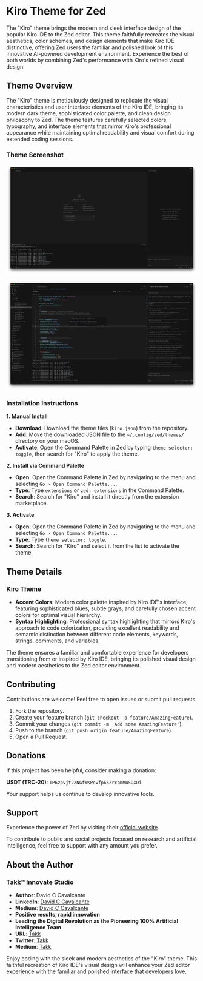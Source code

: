 # Kiro Theme for Zed

The "Kiro" theme brings the modern and sleek interface design of the popular Kiro IDE to the Zed editor. This theme faithfully recreates the visual aesthetics, color schemes, and design elements that make Kiro IDE distinctive, offering Zed users the familiar and polished look of this innovative AI-powered development environment. Experience the best of both worlds by combining Zed's performance with Kiro's refined visual design.

## Theme Overview

The "Kiro" theme is meticulously designed to replicate the visual characteristics and user interface elements of the Kiro IDE, bringing its modern dark theme, sophisticated color palette, and clean design philosophy to Zed. The theme features carefully selected colors, typography, and interface elements that mirror Kiro's professional appearance while maintaining optimal readability and visual comfort during extended coding sessions.

### Theme Screenshot

![Kiro Theme](https://github.com/Takk8IS/cursor-theme-for-zed/blob/main/assets/screenshot-01.png?raw=true)

![Kiro Theme](https://github.com/Takk8IS/cursor-theme-for-zed/blob/main/assets/screenshot-02.png?raw=true)

### Installation Instructions

**1. Manual Install**

- **Download**: Download the theme files (`kiro.json`) from the repository.
- **Add**: Move the downloaded JSON file to the `~/.config/zed/themes/` directory on your macOS.
- **Activate**: Open the Command Palette in Zed by typing `theme selector: toggle`, then search for "Kiro" to apply the theme.

**2. Install via Command Palette**

- **Open**: Open the Command Palette in Zed by navigating to the menu and selecting `Go > Open Command Palette...`.
- **Type**: Type `extensions` or `zed: extensions` in the Command Palette.
- **Search**: Search for "Kiro" and install it directly from the extension marketplace.

**3. Activate**

- **Open**: Open the Command Palette in Zed by navigating to the menu and selecting `Go > Open Command Palette...`.
- **Type**: Type `theme selector: toggle`.
- **Search**: Search for "Kiro" and select it from the list to activate the theme.

## Theme Details

### Kiro Theme

- **Accent Colors**: Modern color palette inspired by Kiro IDE's interface, featuring sophisticated blues, subtle grays, and carefully chosen accent colors for optimal visual hierarchy.
- **Syntax Highlighting**: Professional syntax highlighting that mirrors Kiro's approach to code colorization, providing excellent readability and semantic distinction between different code elements, keywords, strings, comments, and variables.

The theme ensures a familiar and comfortable experience for developers transitioning from or inspired by Kiro IDE, bringing its polished visual design and modern aesthetics to the Zed editor environment.

## Contributing

Contributions are welcome! Feel free to open issues or submit pull requests.

1. Fork the repository.
2. Create your feature branch (`git checkout -b feature/AmazingFeature`).
3. Commit your changes (`git commit -m 'Add some AmazingFeature'`).
4. Push to the branch (`git push origin feature/AmazingFeature`).
5. Open a Pull Request.

## Donations

If this project has been helpful, consider making a donation:

**USDT (TRC-20)**: `TP6zpvjt2ZNGfWKPevfp65ZrcbKMWSQXDi`

Your support helps us continue to develop innovative tools.

## Support

Experience the power of Zed by visiting their [official website](https://zed.dev/).

To contribute to public and social projects focused on research and artificial intelligence, feel free to support with any amount you prefer.

## About the Author

### Takk™ Innovate Studio

- **Author**: David C Cavalcante
- **LinkedIn**: [David C Cavalcante](https://www.linkedin.com/in/hellodav/)
- **Medium**: [David C Cavalcante](https://medium.com/@davcavalcante/)
- **Positive results, rapid innovation**
- **Leading the Digital Revolution as the Pioneering 100% Artificial Intelligence Team**
- **URL**: [Takk](https://takk.ag/)
- **Twitter**: [Takk](https://twitter.com/takk8is/)
- **Medium**: [Takk](https://takk8is.medium.com/)

Enjoy coding with the sleek and modern aesthetics of the "Kiro" theme. This faithful recreation of Kiro IDE's visual design will enhance your Zed editor experience with the familiar and polished interface that developers love.
